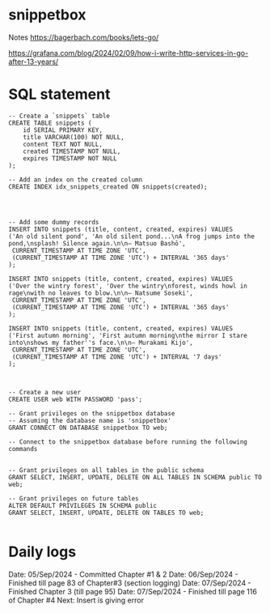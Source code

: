 # snippetbox


Notes
https://bagerbach.com/books/lets-go/


https://grafana.com/blog/2024/02/09/how-i-write-http-services-in-go-after-13-years/


# SQL statement 

```
-- Create a `snippets` table
CREATE TABLE snippets (
    id SERIAL PRIMARY KEY,
    title VARCHAR(100) NOT NULL,
    content TEXT NOT NULL,
    created TIMESTAMP NOT NULL,
    expires TIMESTAMP NOT NULL
);

-- Add an index on the created column
CREATE INDEX idx_snippets_created ON snippets(created);




-- Add some dummy records
INSERT INTO snippets (title, content, created, expires) VALUES 
('An old silent pond', 'An old silent pond...\nA frog jumps into the pond,\nsplash! Silence again.\n\n– Matsuo Bashō', 
 CURRENT_TIMESTAMP AT TIME ZONE 'UTC', 
 (CURRENT_TIMESTAMP AT TIME ZONE 'UTC') + INTERVAL '365 days'
);

INSERT INTO snippets (title, content, created, expires) VALUES 
('Over the wintry forest', 'Over the wintry\nforest, winds howl in rage\nwith no leaves to blow.\n\n– Natsume Soseki', 
 CURRENT_TIMESTAMP AT TIME ZONE 'UTC', 
 (CURRENT_TIMESTAMP AT TIME ZONE 'UTC') + INTERVAL '365 days'
);

INSERT INTO snippets (title, content, created, expires) VALUES 
('First autumn morning', 'First autumn morning\nthe mirror I stare into\nshows my father''s face.\n\n– Murakami Kijo', 
 CURRENT_TIMESTAMP AT TIME ZONE 'UTC', 
 (CURRENT_TIMESTAMP AT TIME ZONE 'UTC') + INTERVAL '7 days'
);



-- Create a new user
CREATE USER web WITH PASSWORD 'pass';

-- Grant privileges on the snippetbox database
-- Assuming the database name is 'snippetbox'
GRANT CONNECT ON DATABASE snippetbox TO web;

-- Connect to the snippetbox database before running the following commands


-- Grant privileges on all tables in the public schema
GRANT SELECT, INSERT, UPDATE, DELETE ON ALL TABLES IN SCHEMA public TO web;

-- Grant privileges on future tables
ALTER DEFAULT PRIVILEGES IN SCHEMA public
GRANT SELECT, INSERT, UPDATE, DELETE ON TABLES TO web;


```




# Daily logs

Date: 05/Sep/2024 - Committed Chapter #1 & 2
Date: 06/Sep/2024 - Finished till page 83 of Chapter#3 (section logging)
Date: 07/Sep/2024 - Finished Chapter 3 (till page 95)
Date: 07/Sep/2024 - Finished till page 116 of Chapter #4
Next: Insert is giving error